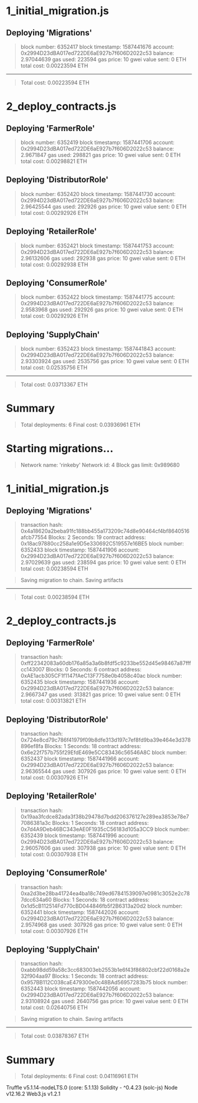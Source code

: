 1_initial_migration.js
======================

   Deploying 'Migrations'
   ----------------------
   > block number:        6352417
   > block timestamp:     1587441676
   > account:             0x2994D23dBA017ed722DE6aE927b7f606D2022c53
   > balance:             2.97044639
   > gas used:            223594
   > gas price:           10 gwei
   > value sent:          0 ETH
   > total cost:          0.00223594 ETH

   -------------------------------------
   > Total cost:          0.00223594 ETH


2_deploy_contracts.js
=====================

   Deploying 'FarmerRole'
   ----------------------
   > block number:        6352419
   > block timestamp:     1587441706
   > account:             0x2994D23dBA017ed722DE6aE927b7f606D2022c53
   > balance:             2.9671847
   > gas used:            298821
   > gas price:           10 gwei
   > value sent:          0 ETH
   > total cost:          0.00298821 ETH


   Deploying 'DistributorRole'
   ---------------------------
   > block number:        6352420
   > block timestamp:     1587441730
   > account:             0x2994D23dBA017ed722DE6aE927b7f606D2022c53
   > balance:             2.96425544
   > gas used:            292926
   > gas price:           10 gwei
   > value sent:          0 ETH
   > total cost:          0.00292926 ETH


   Deploying 'RetailerRole'
   ------------------------
   > block number:        6352421
   > block timestamp:     1587441753
   > account:             0x2994D23dBA017ed722DE6aE927b7f606D2022c53
   > balance:             2.96132606
   > gas used:            292938
   > gas price:           10 gwei
   > value sent:          0 ETH
   > total cost:          0.00292938 ETH


   Deploying 'ConsumerRole'
   ------------------------
   > block number:        6352422
   > block timestamp:     1587441775
   > account:             0x2994D23dBA017ed722DE6aE927b7f606D2022c53
   > balance:             2.9583968
   > gas used:            292926
   > gas price:           10 gwei
   > value sent:          0 ETH
   > total cost:          0.00292926 ETH


   Deploying 'SupplyChain'
   -----------------------
   > block number:        6352423
   > block timestamp:     1587441843
   > account:             0x2994D23dBA017ed722DE6aE927b7f606D2022c53
   > balance:             2.93303924
   > gas used:            2535756
   > gas price:           10 gwei
   > value sent:          0 ETH
   > total cost:          0.02535756 ETH

   -------------------------------------
   > Total cost:          0.03713367 ETH


Summary
=======
> Total deployments:   6
> Final cost:          0.03936961 ETH





Starting migrations...
======================
> Network name:    'rinkeby'
> Network id:      4
> Block gas limit: 0x989680


1_initial_migration.js
======================

   Deploying 'Migrations'
   ----------------------
   > transaction hash:    0x4a18620a2beba91fc188bb455a173209c74d8e90464cf4bf8640516afcb77554
   > Blocks: 2            Seconds: 19
   > contract address:    0x18ac97880cc258a1e9D5e330692C519557e16BE5
   > block number:        6352433
   > block timestamp:     1587441906
   > account:             0x2994D23dBA017ed722DE6aE927b7f606D2022c53
   > balance:             2.97029639
   > gas used:            238594
   > gas price:           10 gwei
   > value sent:          0 ETH
   > total cost:          0.00238594 ETH


   > Saving migration to chain.
   > Saving artifacts
   -------------------------------------
   > Total cost:          0.00238594 ETH


2_deploy_contracts.js
=====================

   Deploying 'FarmerRole'
   ----------------------
   > transaction hash:    0xff22342083a60db176a85a3a6b8fdf5c9233be552d45e98467a87fffcc143007
   > Blocks: 0            Seconds: 6
   > contract address:    0xAE1acb305CF1f1147fAeC13F7758e0b4058c40ac
   > block number:        6352435
   > block timestamp:     1587441936
   > account:             0x2994D23dBA017ed722DE6aE927b7f606D2022c53
   > balance:             2.9667347
   > gas used:            313821
   > gas price:           10 gwei
   > value sent:          0 ETH
   > total cost:          0.00313821 ETH


   Deploying 'DistributorRole'
   ---------------------------
   > transaction hash:    0x724e8cd79c786f41979f09b8dfe313d197c7ef8fd9ba39e464e3d378896ef8fa
   > Blocks: 1            Seconds: 18
   > contract address:    0x6e22f757b755f29EfdE469e5CC83436c56546A8C
   > block number:        6352437
   > block timestamp:     1587441966
   > account:             0x2994D23dBA017ed722DE6aE927b7f606D2022c53
   > balance:             2.96365544
   > gas used:            307926
   > gas price:           10 gwei
   > value sent:          0 ETH
   > total cost:          0.00307926 ETH


   Deploying 'RetailerRole'
   ------------------------
   > transaction hash:    0x19aa3fcdce82ada3f38b29478d7bdd206376127e289ea3853e78e77086381a3c
   > Blocks: 1            Seconds: 18
   > contract address:    0x7d4A9Deb46BC343eAE0F1935cC56183d105a3CC9
   > block number:        6352439
   > block timestamp:     1587441996
   > account:             0x2994D23dBA017ed722DE6aE927b7f606D2022c53
   > balance:             2.96057606
   > gas used:            307938
   > gas price:           10 gwei
   > value sent:          0 ETH
   > total cost:          0.00307938 ETH


   Deploying 'ConsumerRole'
   ------------------------
   > transaction hash:    0xa2d3be28ba41724ea4ba18c749ed67841539097e0981c3052e2c787dcc634a60
   > Blocks: 1            Seconds: 18
   > contract address:    0x1d5cB112514Fd770cBD044846fb5f2B6313a20d2
   > block number:        6352441
   > block timestamp:     1587442026
   > account:             0x2994D23dBA017ed722DE6aE927b7f606D2022c53
   > balance:             2.9574968
   > gas used:            307926
   > gas price:           10 gwei
   > value sent:          0 ETH
   > total cost:          0.00307926 ETH


   Deploying 'SupplyChain'
   -----------------------
   > transaction hash:    0xabb98dd59a58c3cc683003eb2553b1e6f43f86802cbf22d0168a2e32f904aa97
   > Blocks: 1            Seconds: 18
   > contract address:    0x957BB112C038caE479300e0c48BAd56957283b75
   > block number:        6352443
   > block timestamp:     1587442056
   > account:             0x2994D23dBA017ed722DE6aE927b7f606D2022c53
   > balance:             2.93108924
   > gas used:            2640756
   > gas price:           10 gwei
   > value sent:          0 ETH
   > total cost:          0.02640756 ETH


   > Saving migration to chain.
   > Saving artifacts
   -------------------------------------
   > Total cost:          0.03878367 ETH


Summary
=======
> Total deployments:   6
> Final cost:          0.04116961 ETH


Truffle v5.1.14-nodeLTS.0 (core: 5.1.13)
Solidity - ^0.4.23 (solc-js)
Node v12.16.2
Web3.js v1.2.1